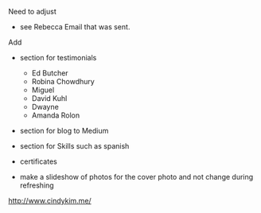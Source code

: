 Need to adjust
- see Rebecca Email that was sent.

Add
- section for testimonials
    - Ed Butcher
    - Robina Chowdhury
    - Miguel
    - David Kuhl
    - Dwayne
    - Amanda Rolon

- section for blog to Medium
- section for Skills such as spanish
- certificates
- make a slideshow of photos for the cover photo and not change during refreshing

http://www.cindykim.me/